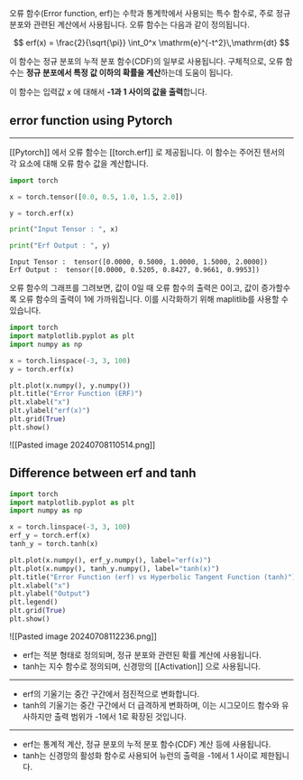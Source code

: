 오류 함수(Error function, erf)는 수학과 통계학에서 사용되는 특수 함수로, 주로 정규 분포와 관련된 계산에서 사용됩니다. 오류 함수는 다음과 같이 정의됩니다.

$$
erf(x) = \frac{2}{\sqrt{\pi}}
\int_0^x \mathrm{e}^{-t^2}\,\mathrm{dt}
$$

이 함수는 정규 분포의 누적 분포 함수(CDF)의 일부로 사용됩니다. 구체적으로, 오류 함수는 **정규 분포에서 특정 값 이하의 확률을 계산**하는데 도움이 됩니다.

이 함수는 입력값 $x$ 에 대해서 **-1과 1 사이의 값을 출력**합니다.

## error function using Pytorch
---
[[Pytorch]] 에서 오류 함수는 [[torch.erf]] 로 제공됩니다. 이 함수는 주어진 텐서의 각 요소에 대해 오류 함수 값을 계산합니다.

```python
import torch

x = torch.tensor([0.0, 0.5, 1.0, 1.5, 2.0])

y = torch.erf(x)

print("Input Tensor : ", x)

print("Erf Output : ", y)

```

```
Input Tensor :  tensor([0.0000, 0.5000, 1.0000, 1.5000, 2.0000])
Erf Output :  tensor([0.0000, 0.5205, 0.8427, 0.9661, 0.9953])
```

오류 함수의 그래프를 그려보면, 값이 0일 때 오류 함수의 출력은 0이고, 값이 증가할수록 오류 함수의 출력이 1에 가까워집니다. 이를 시각화하기 위해 maplitlib를 사용할 수 있습니다.

```python
import torch
import matplotlib.pyplot as plt
import numpy as np

x = torch.linspace(-3, 3, 100)
y = torch.erf(x)

plt.plot(x.numpy(), y.numpy())
plt.title("Error Function (ERF)")
plt.xlabel("x")
plt.ylabel("erf(x)")
plt.grid(True)
plt.show()
```

![[Pasted image 20240708110514.png]]

## Difference between erf and tanh

```python
import torch
import matplotlib.pyplot as plt
import numpy as np

x = torch.linspace(-3, 3, 100)
erf_y = torch.erf(x)
tanh_y = torch.tanh(x)

plt.plot(x.numpy(), erf_y.numpy(), label="erf(x)")
plt.plot(x.numpy(), tanh_y.numpy(), label="tanh(x)")
plt.title("Error Function (erf) vs Hyperbolic Tangent Function (tanh)")
plt.xlabel("x")
plt.ylabel("Output")
plt.legend()
plt.grid(True)
plt.show()
```

![[Pasted image 20240708112236.png]]

- erf는 적분 형태로 정의되며, 정규 분포와 관련된 확률 계산에 사용됩니다.
- tanh는 지수 함수로 정의되며, 신경망의 [[Activation]] 으로 사용됩니다.
---
- erf의 기울기는 중간 구간에서 점진적으로 변화합니다.
- tanh의 기울기는 중간 구간에서 더 급격하게 변화하며, 이는 시그모이드 함수와 유사하지만 출력 범위가 -1에서 1로 확장된 것입니다.

---
- erf는 통계적 계산, 정규 분포의 누적 분포 함수(CDF) 계산 등에 사용됩니다.
- tanh는 신경망의 활성화 함수로 사용되어 뉴런의 출력을 -1에서 1 사이로 제한됩니다.

